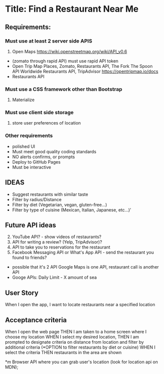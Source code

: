 # Title: Find a Restaurant Near Me

## Requirements:

### Must use at least 2 server side APIS
1. Open Maps https://wiki.openstreetmap.org/wiki/API_v0.6
- (zomato through rapid API) must use rapid API token 
- Open Trip Map Places, Zomato, Restaurants API, The Fork The Spoon API
Worldwide Restaurants API, TripAdvisor
https://opentripmap.io/docs
- Restaurants API

### Must use a CSS framework other than Bootstrap
1. Materialize

### Must use client side storage
1. store user preferences of location

### Other requirements
- polished UI
- Must meet good quality coding standards
- NO alerts confirms, or prompts
- Deploy to GitHub Pages
- Must be interactive

## IDEAS
- Suggest restaurants with similar taste
- Filter by radius/Distance
- Filter by diet (Vegetarian, vegan, gluten-free...)
- Filter by type of cuisine (Mexican, Italian, Japanese, etc...)'

## Future API ideas
2. YouTube API? - show videos of restaurants?
3. API for writing a review? (Yelp, TripAdvisor)?
4. API to take you to reservations for the restaurant
5. Facebook Messaging API or What's App API - send the restaurant you found to friends?
 - possible that it's 2 API Google Maps is one API, restaurant call is another API
- Googe APIs: Daily Limit - X amount of sea


## User Story
When I open the app, I want to locate restaurants near a specified location 

## Acceptance criteria
When I open the web page
THEN I am taken to a home screen where I choose my location
WHEN I select my desired location, 
THEN I am prompted to designate criteria on distance from location and filter by additional criteria (*OPTION to filter restaurants by diet or cuisine)
WHEN I select the criteria
THEN restaurants in the area are shown

*m Browser API where you can grab user's location (look for location api on MDN);